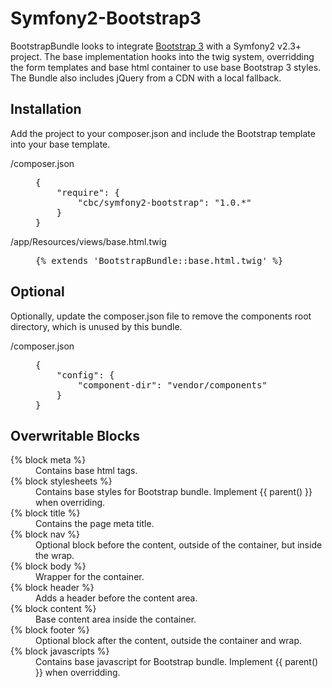 Symfony2-Bootstrap3
===================

BootstrapBundle looks to integrate [Bootstrap 3](http://getbootstrap.com/) with a Symfony2 v2.3+ project. The base implementation hooks into the twig system, overridding the form templates and base html container to use base Bootstrap 3 styles. The Bundle also includes jQuery from a CDN with a local fallback.

Installation
-------------------

Add the project to your composer.json and include the Bootstrap template into your base template.

<dl>
	<dt>/composer.json</dt>
	<dd><pre>
{
	"require": {
		"cbc/symfony2-bootstrap": "1.0.*"
	}
}</pre></dd>
	<dt>/app/Resources/views/base.html.twig</dt>
	<dd><pre>{% extends 'BootstrapBundle::base.html.twig' %}</pre>
	</dd>
</dl>

Optional
-------------------

Optionally, update the composer.json file to remove the components root directory, which is unused by this bundle.

<dl>
	<dt>/composer.json</dt>
	<dd><pre>
{
	"config": {
		"component-dir": "vendor/components"
	}
}</pre></dd>
</dl>

Overwritable Blocks
-------------------

<dl>
	<dt>{% block meta %}</dt>
	<dd>Contains base <meta> html tags.</dd>
	<dt>{% block stylesheets %}</dt>
	<dd>Contains base styles for Bootstrap bundle. Implement {{ parent() }} when overriding.</dd>
	<dt>{% block title %}</dt>
	<dd>Contains the page meta title.</dd>
	<dt>{% block nav %}</dt>
	<dd>Optional block before the content, outside of the container, but inside the wrap.</dd>
	<dt>{% block body %}</dt>
	<dd>Wrapper for the container.</dd>
	<dt>{% block header %}</dt>
	<dd>Adds a header before the content area.</dd>
	<dt>{% block content %}</dt>
	<dd>Base content area inside the container.</dd>
	<dt>{% block footer %}</dt>
	<dd>Optional block after the content, outside the container and wrap.</dd>
	<dt>{% block javascripts %}</dt>
	<dd>Contains base javascript for Bootstrap bundle. Implement {{ parent() }} when overridding.</dd>
</dl>